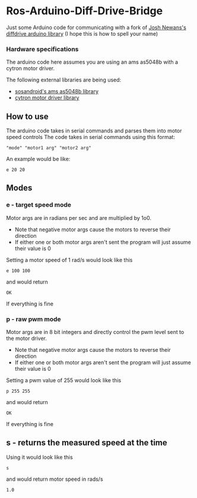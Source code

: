 # Ros-Arduino-Diff-Drive-Bridge
Just some Arduino code for communicating with a fork of [Josh Newans's diffdrive arduino library](https://github.com/joshnewans/diffdrive_arduino) (I hope this is how to spell your name)

### Hardware specifications
The arduino code here assumes you are using an ams as5048b with a cytron motor driver.

The following external libraries are being used:
- [sosandroid's ams as5048b library](https://github.com/sosandroid/AMS_AS5048B)
- [cytron motor driver library](https://github.com/CytronTechnologies/CytronMotorDriver)

## How to use
The arduino code takes in serial commands and parses them into motor speed controls
The code takes in serial commands using this format:
```
"mode" "motor1 arg" "motor2 arg"
```

An example would be like:
```
e 20 20
```

## Modes
### e - target speed mode
Motor args are in radians per sec and are multiplied by 1o0.
- Note that negative motor args cause the motors to reverse their direction
- If either one or both motor args aren't sent the program will just assume their value is 0

Setting a motor speed of 1 rad/s would look like this
```
e 100 100
```
and would return
```
OK
```
If everything is fine


### p - raw pwm mode
Motor args are in 8 bit integers and directly control the pwm level sent to the motor driver.
- Note that negative motor args cause the motors to reverse their direction
- If either one or both motor args aren't sent the program will just assume their value is 0

Setting a pwm value of 255 would look like this
```
p 255 255
```
and would return
```
OK
```
If everything is fine


## s - returns the measured speed at the time
Using it would look like this
```
s 
```
and would return motor speed in rads/s
```
1.0
```
